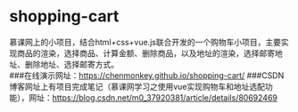 # shopping-cart
慕课网上的小项目，结合html+css+vue.js联合开发的一个购物车小项目，主要实现商品的渲染，选择商品、计算金额、删除商品，以及地址的渲染，选择邮寄地址、删除地址、选择邮寄方式。  
###在线演示网址：https://chenmonkey.github.io/shopping-cart/
###CSDN博客网址上有项目完成笔记（慕课网学习之使用vue实现购物车和地址选配功能），网址：https://blog.csdn.net/m0_37920381/article/details/80692469
